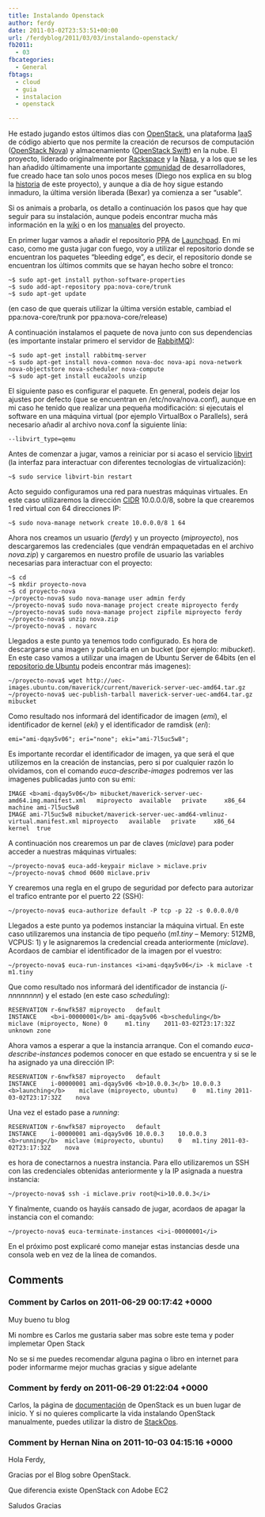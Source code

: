 ```yaml
---
title: Instalando Openstack
author: ferdy
date: 2011-03-02T23:53:51+00:00
url: /ferdyblog/2011/03/03/instalando-openstack/
fb2011:
  - 03
fbcategories:
  - General
fbtags:
  - cloud
  - guia
  - instalacion
  - openstack

---
```

He estado jugando estos &uacute;ltimos dias con [OpenStack][1], una plataforma <acronym title="Infraestructure As A Service">IaaS</acronym> de c&oacute;digo abierto que nos permite la creaci&oacute;n de recursos de computaci&oacute;n ([OpenStack Nova][2]) y almacenamiento ([OpenStack Swift][3]) en la nube. El proyecto, liderado originalmente por [Rackspace][4] y la [Nasa][5], y a los que se les han a&ntilde;adido &uacute;ltimamente una importante [comunidad][6] de desarrolladores, fue creado hace tan solo unos pocos meses (Diego nos explica en su blog la [historia][7] de este proyecto), y aunque a dia de hoy sigue estando inmaduro, la &uacute;ltima versi&oacute;n liberada (Bexar) ya comienza a ser &#8220;usable&#8221;.

Si os animais a probarla, os detallo a continuaci&oacute;n los pasos que hay que seguir para su instalaci&oacute;n, aunque podeis encontrar mucha m&aacute;s informaci&oacute;n en la [wiki][8] o en los [manuales][9] del proyecto.

En primer lugar vamos a a&ntilde;adir el repositorio <acronym title="Personal Package Archives">PPA</acronym> de [Launchpad][10]. En mi caso, como me gusta jugar con fuego, voy a utilizar el repositorio donde se encuentran los paquetes &#8220;bleeding edge&#8221;, es decir, el repositorio donde se encuentran los &uacute;ltimos commits que se hayan hecho sobre el tronco:
  
```
~$ sudo apt-get install python-software-properties
~$ sudo add-apt-repository ppa:nova-core/trunk
~$ sudo apt-get update
```
  
(en caso de que querais utilizar la &uacute;ltima versi&oacute;n estable, cambiad el ppa:nova-core/trunk por ppa:nova-core/release)

A continuaci&oacute;n instalamos el paquete de nova junto con sus dependencias (es importante instalar primero el servidor de [RabbitMQ][11]):
  
```
~$ sudo apt-get install rabbitmq-server
~$ sudo apt-get install nova-common nova-doc nova-api nova-network nova-objectstore nova-scheduler nova-compute
~$ sudo apt-get install euca2ools unzip
```

El siguiente paso es configurar el paquete. En general, podeis dejar los ajustes por defecto (que se encuentran en /etc/nova/nova.conf), aunque en mi caso he tenido que realizar una peque&ntilde;a modificaci&oacute;n: si ejecutais el software en una máquina virtual (por ejemplo VirtualBox o Parallels), ser&aacute; necesario a&ntilde;adir al archivo nova.conf la siguiente l&iacute;nia:
  
```
--libvirt_type=qemu
```
  
Antes de comenzar a jugar, vamos a reiniciar por si acaso el servicio [libvirt][12] (la interfaz para interactuar con diferentes tecnolog&iacute;as de virtualizaci&oacute;n):
  
```
~$ sudo service libvirt-bin restart
```

Acto seguido configuramos una red para nuestras m&aacute;quinas virtuales. En este caso utilizaremos la direcci&oacute;n [CIDR][13] 10.0.0.0/8, sobre la que crearemos 1 red virtual con 64 direcciones IP:
  
```
~$ sudo nova-manage network create 10.0.0.0/8 1 64
```

Ahora nos creamos un usuario (_ferdy_) y un proyecto (_miproyecto_), nos descargaremos las credenciales (que vendr&aacute;n empaquetadas en el archivo _nova.zip_) y cargaremos en nuestro profile de usuario las variables necesarias para interactuar con el proyecto:
  
```
~$ cd
~$ mkdir proyecto-nova
~$ cd proyecto-nova
~/proyecto-nova$ sudo nova-manage user admin ferdy
~/proyecto-nova$ sudo nova-manage project create miproyecto ferdy
~/proyecto-nova$ sudo nova-manage project zipfile miproyecto ferdy
~/proyecto-nova$ unzip nova.zip
~/proyecto-nova$ . novarc
```

Llegados a este punto ya tenemos todo configurado. Es hora de descargarse una imagen y publicarla en un bucket (por ejemplo: _mibucket_). En este caso vamos a utilizar una imagen de Ubuntu Server de 64bits (en el [repositorio de Ubuntu][14] podeis encontrar m&aacute;s imagenes):
  
```
~/proyecto-nova$ wget http://uec-images.ubuntu.com/maverick/current/maverick-server-uec-amd64.tar.gz
~/proyecto-nova$ uec-publish-tarball maverick-server-uec-amd64.tar.gz mibucket
```

Como resultado nos informar&aacute; del identificador de imagen (_emi_), el identificador de kernel (_eki_) y el identificador de ramdisk (_eri_):
  
```
emi="ami-dqay5v06"; eri="none"; eki="ami-7l5uc5w8";
```
  
Es importante recordar el identificador de imagen, ya que ser&aacute; el que utilizemos en la creaci&oacute;n de instancias, pero si por cualquier raz&oacute;n lo olvidamos, con el comando _euca-describe-images_ podremos ver las imagenes publicadas junto con su emi:
  
```
IMAGE <b>ami-dqay5v06</b> mibucket/maverick-server-uec-amd64.img.manifest.xml	miproyecto  available	private		x86_64	machine	ami-7l5uc5w8
IMAGE ami-7l5uc5w8 mibucket/maverick-server-uec-amd64-vmlinuz-virtual.manifest.xml miproyecto	available	private		x86_64	kernel	true
```

A continuaci&oacute;n nos crearemos un par de claves (_miclave_) para poder acceder a nuestras m&aacute;quinas virtuales:
  
```
~/proyecto-nova$ euca-add-keypair miclave > miclave.priv
~/proyecto-nova$ chmod 0600 miclave.priv
```

Y crearemos una regla en el grupo de seguridad por defecto para autorizar el trafico entrante por el puerto 22 (SSH):
  
```
~/proyecto-nova$ euca-authorize default -P tcp -p 22 -s 0.0.0.0/0
```

Llegados a este punto ya podemos instanciar la m&aacute;quina virtual. En este caso utilizaremos una instancia de tipo peque&ntilde;o (_m1.tiny_ &#8211; Memory: 512MB, VCPUS: 1) y le asignaremos la credencial creada anteriormente (_miclave_). Acordaos de cambiar el identificador de la imagen por el vuestro:
  
```
~/proyecto-nova$ euca-run-instances <i>ami-dqay5v06</i> -k miclave -t m1.tiny
```

Que como resultado nos informar&aacute; del identificador de instancia (_i-nnnnnnnn_) y el estado (en este caso _scheduling_):
  
```
RESERVATION	r-6nwfk587 miproyecto	default
INSTANCE	<b>i-00000001</b> ami-dqay5v06 <b>scheduling</b>	miclave (miproyecto, None) 0	 m1.tiny	2011-03-02T23:17:32Z	unknown zone
```

Ahora vamos a esperar a que la instancia arranque. Con el comando _euca-describe-instances_ podemos conocer en que estado se encuentra y si se le ha asignado ya una direcci&oacute;n IP:
  
```
RESERVATION	r-6nwfk587 miproyecto	default
INSTANCE	i-00000001 ami-dqay5v06	<b>10.0.0.3</b>	10.0.0.3	<b>launching</b>	miclave (miproyecto, ubuntu)	0	m1.tiny	2011-03-02T23:17:32Z	nova
```

Una vez el estado pase a _running_:
  
```
RESERVATION	r-6nwfk587 miproyecto	default
INSTANCE	i-00000001 ami-dqay5v06	10.0.0.3	10.0.0.3	<b>running</b>	miclave (miproyecto, ubuntu)	0	m1.tiny	2011-03-02T23:17:32Z	nova
```
  
es hora de conectarnos a nuestra instancia. Para ello utilizaremos un SSH con las credenciales obtenidas anteriormente y la IP asignada a nuestra instancia:
  
```
~/proyecto-nova$ ssh -i miclave.priv root@<i>10.0.0.3</i>
```

Y finalmente, cuando os hay&aacute;is cansado de jugar, acordaos de apagar la instancia con el comando:
  
```
~/proyecto-nova$ euca-terminate-instances <i>i-00000001</i>
```

En el pr&oacute;ximo post explicar&eacute; como manejar estas instancias desde una consola web en vez de la l&iacute;nea de comandos.

 [1]: http://www.openstack.org/
 [2]: http://www.openstack.org/projects/compute/
 [3]: http://www.openstack.org/projects/storage/
 [4]: http://www.rackspace.com/cloud/
 [5]: http://www.nasa.gov/
 [6]: http://www.openstack.org/community/
 [7]: http://www.nubeblog.com/2011/01/10/un-vistazo-rapido-a-la-historia-de-openstack/
 [8]: http://wiki.openstack.org/StartingPage
 [9]: http://docs.openstack.org/
 [10]: https://launchpad.net/
 [11]: http://www.rabbitmq.com/
 [12]: http://libvirt.org/
 [13]: http://es.wikipedia.org/wiki/Classless_Inter-Domain_Routing
 [14]: http://uec-images.ubuntu.com/maverick/current/

## Comments

### Comment by Carlos on 2011-06-29 00:17:42 +0000
Muy bueno tu blog

Mi nombre es Carlos me gustaria saber mas sobre este tema y poder implemetar Open Stack

No se si me puedes recomendar alguna pagina o libro en internet para poder informarme mejor muchas gracias y sigue adelante

### Comment by ferdy on 2011-06-29 01:22:04 +0000
Carlos, la página de <a href="http://docs.openstack.org/" rel="nofollow">documentación</a> de OpenStack es un buen lugar de inicio. Y si no quieres complicarte la vida instalando OpenStack manualmente, puedes utilizar la distro de <a href="http://www.stackops.com/" rel="nofollow">StackOps</a>.

### Comment by Hernan Nina on 2011-10-03 04:15:16 +0000
Hola Ferdy,

Gracias por el Blog sobre OpenStack.

Que diferencia existe OpenStack con Adobe EC2

Saludos Gracias